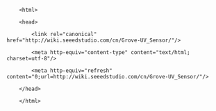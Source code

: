 <!DOCTYPE html>
        <html>
        <head>
            <link rel="canonical" href="http://wiki.seeedstudio.com/cn/Grove-UV_Sensor/"/>
            <meta http-equiv="content-type" content="text/html; charset=utf-8"/>
            <meta http-equiv="refresh" content="0;url=http://wiki.seeedstudio.com/cn/Grove-UV_Sensor/"/>
        </head>
        </html>